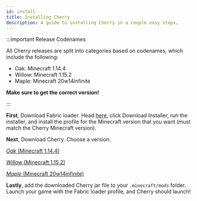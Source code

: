 ```yaml
---
id: install
title: Installing Cherry
description: A guide to installing Cherry in a couple easy steps.
---
```


:::important Release Codenames

All Cherry releases are split into categories based on codenames, which include the following:

- Oak: Minecraft 1.14.4
- Willow: Minecraft 1.15.2
- Maple: Minecraft 20w14infinite

**Make sure to get the correct version!**

:::

**First**, Download Fabric loader. Head [here](https://fabricmc.net/use), click Download Installer, run the installer, and install the profile for the Minecraft version that you want (must match the Cherry Minecraft version).

**Next**, Download Cherry. Choose a version:

[_Oak_ (Minecraft 1.14.4)](https://github.com/RDIL/Cherry/releases/download/1.2.0/CherryClient-Oak-1.2.0.jar)

[_Willow_ (Minecraft 1.15.2)](https://github.com/RDIL/Cherry/releases/download/1.2.0/CherryClient-Willow-1.2.0.jar)

[_Maple_ (Minecraft 20w14infinite)](https://github.com/RDIL/Cherry/releases/download/1.2.0/CherryClient-Maple-1.2.0.jar)

**Lastly**, add the downloaded Cherry jar file to your `.minecraft/mods` folder. Launch your game with the Fabric loader profile, and Cherry should launch!
